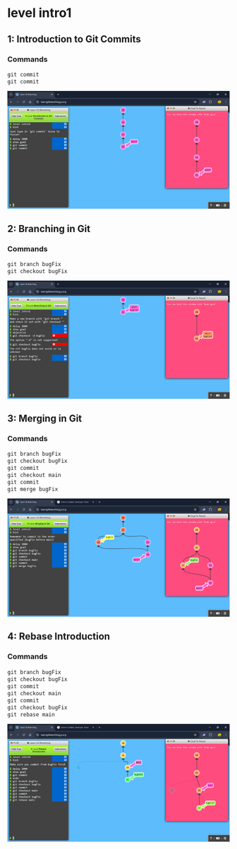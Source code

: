 # level intro1

## 1: Introduction to Git Commits

### Commands

```
git commit
git commit
```

![alt text](image.png)

## 2: Branching in Git

### Commands

```
git branch bugFix
git checkout bugFix
```

![alt text](image-3.png)

## 3: Merging in Git

### Commands

```
git branch bugFix
git checkout bugFix
git commit
git checkout main
git commit
git merge bugFix
```

![alt text](image-1.png)

## 4: Rebase Introduction

### Commands

```
git branch bugFix
git checkout bugFix
git commit
git checkout main
git commit
git checkout bugFix
git rebase main
```

![alt text](image-2.png)
